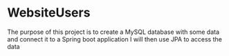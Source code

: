 # WebsiteUsers

The purpose of this project is to create a MySQL database with some data and connect it to a Spring boot application I will then use JPA to access the data
